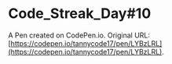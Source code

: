 # Code_Streak_Day#10

A Pen created on CodePen.io. Original URL: [https://codepen.io/tannycode17/pen/LYBzLRL](https://codepen.io/tannycode17/pen/LYBzLRL).

